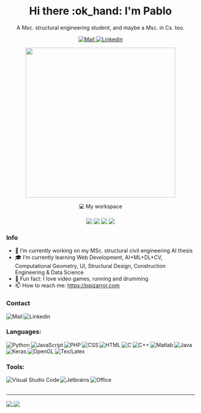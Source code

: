 <h1 align="center">
  Hi there :ok_hand: I'm Pablo
</h1>

<p align="center">
  A Msc. structural engineering student, and maybe a Msc. in Cs. too.
</p>

<p align="center">
  <a href="mailto:pablo@ppizarror.com">
    <img alt="Mail" src="https://img.shields.io/badge/Mail-D14836?style=for-the-badge&logo=gmail&logoColor=white" />
  </a>
  <a href="https://www.linkedin.com/in/ppizarror/">
    <img alt="Linkedin" src="https://img.shields.io/badge/LinkedIn-0077B5?style=for-the-badge&logo=linkedin&logoColor=white" />
  </a>
</p>

<p align="center">
  <a href="https://ppizarror.com" alt="ppizarror's Github Stats">
    <img width="400" src="https://github-readme-stats.vercel.app/api?username=ppizarror&show_icons=true&icon_color=805AD5&text_color=718096&bg_color=ffffff00&hide_title=false&include_all_commits=true&count_private=true" />
  </a>
</p>

<p align="center">
  💻 My workspace<br/><br/>
  <img src="https://img.shields.io/badge/windows-%230078D6.svg?&style=for-the-badge&logo=windows&logoColor=white" />
  <img src="https://img.shields.io/badge/intel-core i7%209th-%230071C5.svg?&style=for-the-badge&logo=intel&logoColor=white" />
  <img src="https://img.shields.io/badge/RAM-16GB-%230071C5.svg?&style=for-the-badge&logoColor=white" />
  <img src="https://img.shields.io/badge/nvidia-rtx 2070-%2376B900.svg?&style=for-the-badge&logo=nvidia&logoColor=white" />
</p>

### Info

- :telescope: I’m currently working on my MSc. structural civil engineering AI thesis
- :mortar_board: I’m currently learning Web Development, AI+ML+DL+CV, Computational Geometry, UI, Structural Design, Construction Engineering & Data Science
- :drum: Fun fact: I love video games, running and drumming
- :mailbox: How to reach me: https://ppizarror.com

### Contact

<a href="mailto:pablo@ppizarror.com">
  <img align="left" alt="Mail" src="https://img.shields.io/badge/Mail-D14836?style=for-the-badge&logo=gmail&logoColor=white" />
</a>
<a href="https://www.linkedin.com/in/ppizarror/">
  <img align="left" alt="Linkedin" src="https://img.shields.io/badge/LinkedIn-0077B5?style=for-the-badge&logo=linkedin&logoColor=white" />
</a>

<br />

### Languages:

[<img align="left" alt="Python" src="https://img.shields.io/badge/Python-14354C?style=for-the-badge&logo=python&logoColor=white" />][gh]
[<img align="left" alt="JavaScript" src="https://img.shields.io/badge/JavaScript-323330?style=for-the-badge&logo=javascript&logoColor=F7DF1E" />][gh]
[<img align="left" alt="PHP" src="https://img.shields.io/badge/PHP-777BB4?style=for-the-badge&logo=php&logoColor=white" />][gh]
[<img align="left" alt="CSS" src="https://img.shields.io/badge/CSS3-1572B6?style=for-the-badge&logo=css3&logoColor=white" />][gh]
[<img align="left" alt="HTML" src="https://img.shields.io/badge/HTML5-E34F26?style=for-the-badge&logo=html5&logoColor=white" />][gh]
[<img align="left" alt="C" src="https://img.shields.io/badge/C-00599C?style=for-the-badge&logo=c&logoColor=white" />][gh]
[<img align="left" alt="C++" src="https://img.shields.io/badge/C%2B%2B-00599C?style=for-the-badge&logo=c%2B%2B&logoColor=white" />][gh]
[<img align="left" alt="Matlab" src="https://img.shields.io/badge/Matlab-FA7343?style=for-the-badge&logo=matrix&logoColor=white" />][gh]
[<img align="left" alt="Java" src="https://img.shields.io/badge/Java-ED8B00?style=for-the-badge&logo=java&logoColor=white" />][gh]
[<img align="left" alt="Keras" src="https://img.shields.io/badge/Keras-CC342D?style=for-the-badge&logo=keras&logoColor=white" />][gh]
[<img align="left" alt="OpenGL" src="https://img.shields.io/badge/OpenGL-0175C2?style=for-the-badge&logo=opengl&logoColor=white" />][gh]
[<img align="left" alt="Tex/Latex" src="https://img.shields.io/badge/Latex-092E20?style=for-the-badge&logo=latex&logoColor=white" />][gh]

<br />
<br />

### Tools:

[<img align="left" alt="Visual Studio Code" src="https://img.shields.io/badge/VS Code-0077B5?style=for-the-badge&logo=visualstudiocode&logoColor=white" />][gh]
[<img align="left" alt="Jetbrains" src="https://img.shields.io/badge/JetBrains-100000?style=for-the-badge&logo=jetbrains&logoColor=white" />][gh]
[<img align="left" alt="Office" src="https://img.shields.io/badge/Microsoft_Office-D83B01?style=for-the-badge&logo=microsoft-office&logoColor=white" />][gh]

<br />
<br />

---

<a href="https://ppizarror.com">
  <img align="center" src="https://github-readme-stats.vercel.app/api/top-langs/?username=ppizarror&layout=compact&text_color=718096&bg_color=ffffff00&hide_title=false&include_all_commits=true&count_private=true&hide_border=true&hide=roff&&langs_count=9" />
</a>
<a href="https://ppizarror.com" alt="Wakatime">
  <img align="center" src="https://github-readme-stats.vercel.app/api/wakatime?username=ppizarror&show_icons=true&icon_color=805AD5&text_color=718096&bg_color=ffffff00&hide_title=false&include_all_commits=true&count_private=true&hide_border=true" />
</a>

[gh]: https://github.com/ppizarror
